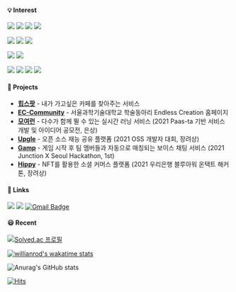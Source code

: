 #### 💡 Interest
![](https://img.shields.io/badge/HTML5-E34F26?style=flat-square&logo=html5&logoColor=white)
![](https://img.shields.io/badge/CSS3-1572B6?style=flat-square&logo=css3&logoColor=white)
![](https://img.shields.io/badge/Javascript-F7DF1E?style=flat-square&logo=javascript&logoColor=black)
![](https://img.shields.io/badge/TypeScript-3178C6?style=flat-square&logo=typescript&logoColor=white)

![](https://img.shields.io/badge/React-black?style=flat-square&logo=React&logoColor=0088CC)
![](https://img.shields.io/badge/Next-000000?style=flat-square&logo=next.js&logoColor=white)
![](https://img.shields.io/badge/Nest-E0234E?style=flat-square&logo=NestJs&logoColor=white)

![](https://img.shields.io/badge/React_native-0088CC?style=flat-square&logo=React&logoColor=white)
![](https://img.shields.io/badge/Flutter-02569B?style=flat-square&logo=Flutter&logoColor=white)

![](https://img.shields.io/badge/MySQL-4479A1?style=flat-square&logo=MySQL&logoColor=white)
![](https://img.shields.io/badge/AWS-232F3E?style=flat-square&logo=Amazon%20AWS&logoColor=white)
![](https://img.shields.io/badge/Nginx-009639?style=flat-square&logo=Nginx&logoColor=white)
![](https://img.shields.io/badge/Docker-2496ED?style=flat-square&logo=Docker&logoColor=white)

#### 🎊 Projects
<ul>
  <li>
    <a href="https://github.com/Hipspot/hipspot-web"><b>힙스팟</b></a> - 내가 가고싶은 카페를 찾아주는 서비스
  </li>
  <li>
    <a href="https://github.com/MoyeoRun/MoyeoRun_Front"><b>EC-Community</b></a> - 서울과학기술대학교 학술동아리 Endless Creation 홈페이지
  </li>
  <li>
    <a href="https://github.com/MoyeoRun/MoyeoRun_Front"><b>모여런</b></a> - 다수가 함께 뛸 수 있는 실시간 러닝 서비스 (2021 Paas-ta 기반 서비스 개발 및 아이디어 공모전, 은상)
  </li>
  <li>
    <a href="https://github.com/Jandy-SeoulTech/Jandy_Web_Front"><b>Upgle</b></a> - 오픈 소스 재능 공유 플랫폼 (2021 OSS 개발자 대회, 장려상)
  </li>
  <li>
    <a href="https://github.com/junction-hippy/Gamp_Front"><b>Gamp</b></a> - 게임 시작 후 팀 멤버들과 자동으로 매칭되는 보이스 채팅 서비스 (2021 Junction X Seoul Hackathon, 1st)
  </li>
  <li>
    <a href="https://github.com/woori-hippy/hippy_front"><b>Hippy</b></a> - NFT를 활용한 소셜 커머스 플랫폼 (2021 우리은행 블루아워 온택트 해커톤, 장려상)
  </li>
</ul>

#### 🔗 Links
[![](https://img.shields.io/badge/Resume-000000?style=flat-square&logo=Notion&logoColor=white&link=https://lnseo.notion.site/568f2c029c0b4465838372bbad52dceb)](https://lnseo.notion.site/568f2c029c0b4465838372bbad52dceb/)
[![](https://img.shields.io/badge/블로그-8CA1AF?style=flat-square&logo=read%20the%20docs&logoColor=white)](https://hislogs.com/)
[![Gmail Badge](https://img.shields.io/badge/Gmail-d14836?style=flat-square&logo=Gmail&logoColor=white&link=mailto:mailto:sjsjsj1246@gmail.com)](mailto:sjsjsj1246@gmail.com)

#### 😃 Recent
[![Solved.ac 프로필](http://mazassumnida.wtf/api/mini/generate_badge?boj=sjsjsj1246)](https://solved.ac/sjsjsj1246)

[![willianrod's wakatime stats](https://github-readme-stats.vercel.app/api/wakatime?username=sjsjsj1246&layout=compact)](https://wakatime.com/@sjsjsj1246)

![Anurag's GitHub stats](https://github-readme-stats.vercel.app/api?username=sjsjsj1246&show_icons=true&theme=default&line_height=20&count_private=true)

[![Hits](https://hits.seeyoufarm.com/api/count/incr/badge.svg?url=https%3A%2F%2Fgithub.com%2Fsjsjsj1246&count_bg=%23000000&title_bg=%23000000&icon=&icon_color=%23FFFFFF&title=hits&edge_flat=false)](https://hits.seeyoufarm.com)
